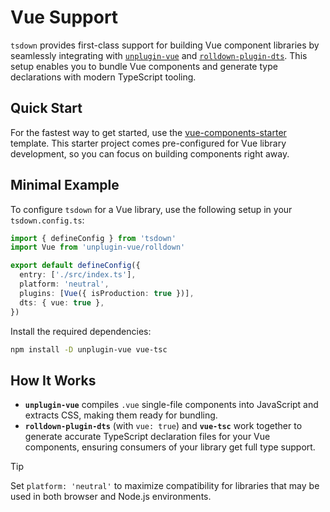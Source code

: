 # Vue Support

`tsdown` provides first-class support for building Vue component libraries by seamlessly integrating with [`unplugin-vue`](https://github.com/unplugin/unplugin-vue) and [`rolldown-plugin-dts`](https://github.com/sxzz/rolldown-plugin-dts). This setup enables you to bundle Vue components and generate type declarations with modern TypeScript tooling.

## Quick Start

For the fastest way to get started, use the [vue-components-starter](https://github.com/sxzz/vue-components-starter) template. This starter project comes pre-configured for Vue library development, so you can focus on building components right away.

## Minimal Example

To configure `tsdown` for a Vue library, use the following setup in your `tsdown.config.ts`:

```ts [tsdown.config.ts]
import { defineConfig } from 'tsdown'
import Vue from 'unplugin-vue/rolldown'

export default defineConfig({
  entry: ['./src/index.ts'],
  platform: 'neutral',
  plugins: [Vue({ isProduction: true })],
  dts: { vue: true },
})
```

Install the required dependencies:

```bash
npm install -D unplugin-vue vue-tsc
```

## How It Works

- **`unplugin-vue`** compiles `.vue` single-file components into JavaScript and extracts CSS, making them ready for bundling.
- **`rolldown-plugin-dts`** (with `vue: true`) and **`vue-tsc`** work together to generate accurate TypeScript declaration files for your Vue components, ensuring consumers of your library get full type support.

> [!TIP]  
> Set `platform: 'neutral'` to maximize compatibility for libraries that may be used in both browser and Node.js environments.
